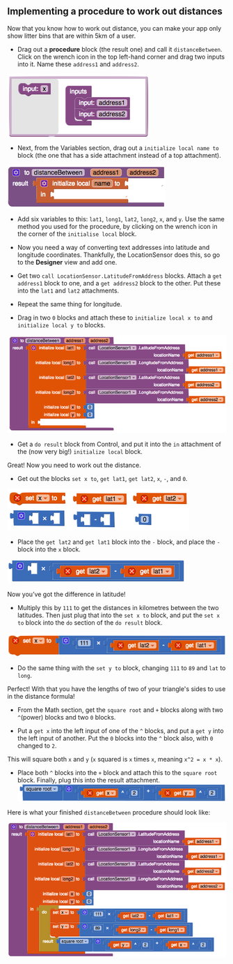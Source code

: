 ## Implementing a procedure to work out distances

Now that you know how to work out distance, you can make your app only show litter bins that are within 5km of a user.

+ Drag out a **procedure** block (the result one) and call it `distanceBetween`. Click on the wrench icon in the top left-hand corner and drag two inputs into it. Name these `address1` and `address2`.

![Adding inputs to a procedure](images/addingInputsToProcedure.png)

+ Next, from the Variables section, drag out a `initialize local name to` block (the one that has a side attachment instead of a top attachment).

![Code block to initialize a local variable](images/distanceProcedureStart.png)

+ Add six variables to this: `lat1`, `long1`, `lat2`, `long2`, `x`, and `y`. Use the same method you used for the procedure, by clicking on the wrench icon in the corner of the `initialise local` block.

+ Now you need a way of converting text addresses into latitude and longitude coordinates. Thankfully, the LocationSensor does this, so go to the **Designer** view and add one.

+ Get two `call LocationSensor.LatitudeFromAddress` blocks. Attach a `get address1` block to one, and a `get address2` block to the other. Put these into the `lat1` and `lat2` attachments.

+ Repeat the same thing for longitude.

+ Drag in two `0` blocks and attach these to `initialize local x to` and `initialize local y to` blocks.

![Code to initialize the six local variables](images/initializingVaribles.png)

+ Get a `do result` block from Control, and put it into the `in` attachment of the (now very big!) `initialize local` block.

Great! Now you need to work out the distance.

+ Get out the blocks `set x to`, `get lat1`, `get lat2`, `x`, `-`, and `0`.

![The blocks needed](images/collectionOfBlocks.png)

+ Place the `get lat2` and `get lat1` block into the `-` block, and place the `-` block into the `x` block.

![Code for the difference in latitude](images/settingUpLatitudeApprox.png)

Now you’ve got the difference in latitude!

+ Multiply this by `111` to get the distances in kilometres between the two latitudes. Then just plug that into the `set x to` block, and put the `set x to` block into the `do` section of the `do result` block.

![Code to calculate the kilometre difference in latitude](images/latitudeDifferenceToKilometers.png)

+ Do the same thing with the `set y to` block, changing `111` to `89` and `lat` to `long`.

Perfect! With that you have the lengths of two of your triangle's sides to use in the distance formula!

+ From the Math section, get the `square root` and `+` blocks along with two `^`(power) blocks and two `0` blocks.

+ Put a `get x` into the left input of one of the `^` blocks, and put a `get y` into the left input of another. Put the `0` blocks into the `^` block also, with `0` changed to `2`.

This will square both `x` and `y` (`x` squared is `x` times `x`, meaning `x^2 = x * x`).

+ Place both `^` blocks into the `+` block and attach this to the `square root` block. Finally, plug this into the result attachment.
![Code to get the square root](images/preformingPythagorasTheorem.png)

Here is what your finished `distanceBetween` procedure should look like:

![Completed code to calculate the distance](images/distanceBetweenFull.png)

